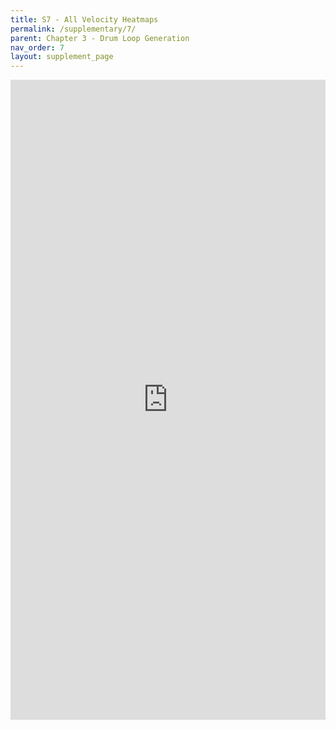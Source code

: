 ```yaml
---
title: S7 - All Velocity Heatmaps
permalink: /supplementary/7/
parent: Chapter 3 - Drum Loop Generation
nav_order: 7
layout: supplement_page
---
```





<iframe src="https://wandb.ai/mmil_tap2drum/transformer_groove_tap2drum/reports/Velocity-heatmaps-selected-models-vs-GrooVAE--Vmlldzo5NzgxNzA" style="border:none;height:1024px;width:100%">